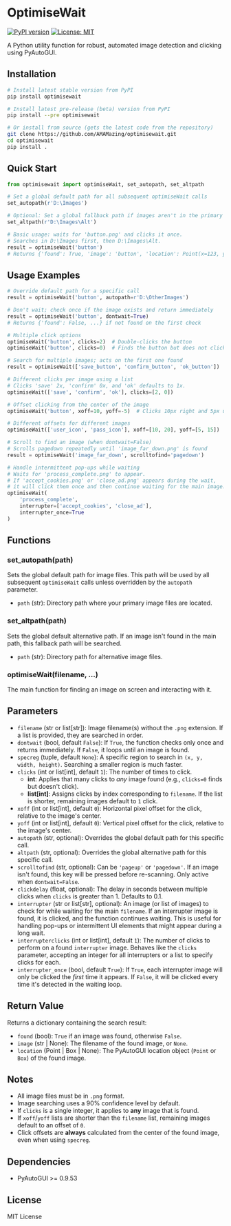 # OptimiseWait

[![PyPI version](https://badge.fury.io/py/optimisewait.svg)](https://badge.fury.io/py/optimisewait)
[![License: MIT](https://img.shields.io/badge/License-MIT-yellow.svg)](https://opensource.org/licenses/MIT)

A Python utility function for robust, automated image detection and clicking using PyAutoGUI.

## Installation

```bash
# Install latest stable version from PyPI
pip install optimisewait

# Install latest pre-release (beta) version from PyPI
pip install --pre optimisewait

# Or install from source (gets the latest code from the repository)
git clone https://github.com/AMAMazing/optimisewait.git
cd optimisewait
pip install .
```

## Quick Start

```python
from optimisewait import optimiseWait, set_autopath, set_altpath

# Set a global default path for all subsequent optimiseWait calls
set_autopath(r'D:\Images')

# Optional: Set a global fallback path if images aren't in the primary path
set_altpath(r'D:\Images\Alt')

# Basic usage: waits for 'button.png' and clicks it once.
# Searches in D:\Images first, then D:\Images\Alt.
result = optimiseWait('button')
# Returns {'found': True, 'image': 'button', 'location': Point(x=123, y=456)}
```

## Usage Examples

```python
# Override default path for a specific call
result = optimiseWait('button', autopath=r'D:\OtherImages')

# Don't wait; check once if the image exists and return immediately
result = optimiseWait('button', dontwait=True)
# Returns {'found': False, ...} if not found on the first check

# Multiple click options
optimiseWait('button', clicks=2)  # Double-clicks the button
optimiseWait('button', clicks=0)  # Finds the button but does not click

# Search for multiple images; acts on the first one found
result = optimiseWait(['save_button', 'confirm_button', 'ok_button'])

# Different clicks per image using a list
# Clicks 'save' 2x, 'confirm' 0x, and 'ok' defaults to 1x.
optimiseWait(['save', 'confirm', 'ok'], clicks=[2, 0])

# Offset clicking from the center of the image
optimiseWait('button', xoff=10, yoff=-5)  # Clicks 10px right and 5px up

# Different offsets for different images
optimiseWait(['user_icon', 'pass_icon'], xoff=[10, 20], yoff=[5, 15])

# Scroll to find an image (when dontwait=False)
# Scrolls pagedown repeatedly until 'image_far_down.png' is found
result = optimiseWait('image_far_down', scrolltofind='pagedown')

# Handle intermittent pop-ups while waiting
# Waits for 'process_complete.png' to appear.
# If 'accept_cookies.png' or 'close_ad.png' appears during the wait,
# it will click them once and then continue waiting for the main image.
optimiseWait(
    'process_complete',
    interrupter=['accept_cookies', 'close_ad'],
    interrupter_once=True
)
```

## Functions

### set_autopath(path)
Sets the global default path for image files. This path will be used by all subsequent `optimiseWait` calls unless overridden by the `autopath` parameter.
- `path` (str): Directory path where your primary image files are located.

### set_altpath(path)
Sets the global default alternative path. If an image isn't found in the main path, this fallback path will be searched.
- `path` (str): Directory path for alternative image files.

### optimiseWait(filename, ...)
The main function for finding an image on screen and interacting with it.

## Parameters

- `filename` (str or list[str]): Image filename(s) without the `.png` extension. If a list is provided, they are searched in order.
- `dontwait` (bool, default `False`): If `True`, the function checks only once and returns immediately. If `False`, it loops until an image is found.
- `specreg` (tuple, default `None`): A specific region to search in `(x, y, width, height)`. Searching a smaller region is much faster.
- `clicks` (int or list[int], default `1`): The number of times to click.
    - **int**: Applies that many clicks to *any* image found (e.g., `clicks=0` finds but doesn't click).
    - **list[int]**: Assigns clicks by index corresponding to `filename`. If the list is shorter, remaining images default to `1` click.
- `xoff` (int or list[int], default `0`): Horizontal pixel offset for the click, relative to the image's center.
- `yoff` (int or list[int], default `0`): Vertical pixel offset for the click, relative to the image's center.
- `autopath` (str, optional): Overrides the global default path for this specific call.
- `altpath` (str, optional): Overrides the global alternative path for this specific call.
- `scrolltofind` (str, optional): Can be `'pageup'` or `'pagedown'`. If an image isn't found, this key will be pressed before re-scanning. Only active when `dontwait=False`.
- `clickdelay` (float, optional): The delay in seconds between multiple clicks when `clicks` is greater than 1. Defaults to 0.1.
- `interrupter` (str or list[str], optional): An image (or list of images) to check for while waiting for the main `filename`. If an interrupter image is found, it is clicked, and the function continues waiting. This is useful for handling pop-ups or intermittent UI elements that might appear during a long wait.
- `interrupterclicks` (int or list[int], default `1`): The number of clicks to perform on a found `interrupter` image. Behaves like the `clicks` parameter, accepting an integer for all interrupters or a list to specify clicks for each.
- `interrupter_once` (bool, default `True`): If `True`, each interrupter image will only be clicked the *first* time it appears. If `False`, it will be clicked every time it's detected in the waiting loop.

## Return Value

Returns a dictionary containing the search result:
- `found` (bool): `True` if an image was found, otherwise `False`.
- `image` (str | None): The filename of the found image, or `None`.
- `location` (Point | Box | None): The PyAutoGUI location object (`Point` or `Box`) of the found image.

## Notes

- All image files must be in `.png` format.
- Image searching uses a 90% confidence level by default.
- If `clicks` is a single integer, it applies to **any** image that is found.
- If `xoff`/`yoff` lists are shorter than the `filename` list, remaining images default to an offset of `0`.
- Click offsets are **always** calculated from the center of the found image, even when using `specreg`.

## Dependencies

- PyAutoGUI >= 0.9.53

## License

MIT License